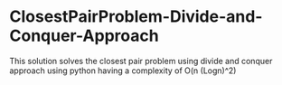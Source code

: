 # ClosestPairProblem-Divide-and-Conquer-Approach
This solution solves the closest pair problem using divide and conquer approach using python having a complexity of O(n (Logn)^2)
